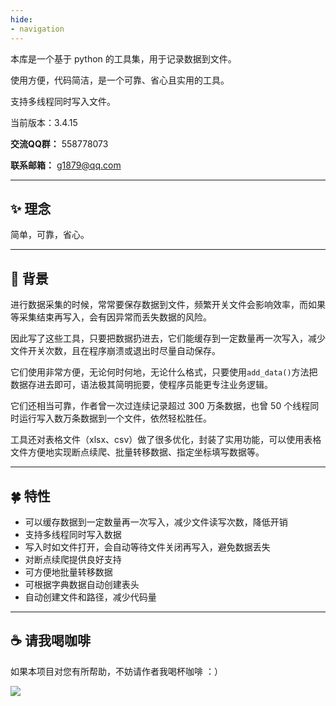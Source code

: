 ```yaml
---
hide:
- navigation
---
```


本库是一个基于 python 的工具集，用于记录数据到文件。

使用方便，代码简洁，是一个可靠、省心且实用的工具。

支持多线程同时写入文件。

当前版本：3.4.15

**交流QQ群：** 558778073

**联系邮箱：** g1879@qq.com

---

## ✨️ 理念

简单，可靠，省心。

---

## 📕 背景

进行数据采集的时候，常常要保存数据到文件，频繁开关文件会影响效率，而如果等采集结束再写入，会有因异常而丢失数据的风险。

因此写了这些工具，只要把数据扔进去，它们能缓存到一定数量再一次写入，减少文件开关次数，且在程序崩溃或退出时尽量自动保存。

它们使用非常方便，无论何时何地，无论什么格式，只要使用`add_data()`方法把数据存进去即可，语法极其简明扼要，使程序员能更专注业务逻辑。

它们还相当可靠，作者曾一次过连续记录超过 300 万条数据，也曾 50 个线程同时运行写入数万条数据到一个文件，依然轻松胜任。

工具还对表格文件（xlsx、csv）做了很多优化，封装了实用功能，可以使用表格文件方便地实现断点续爬、批量转移数据、指定坐标填写数据等。

---

## 🍀 特性

- 可以缓存数据到一定数量再一次写入，减少文件读写次数，降低开销
- 支持多线程同时写入数据
- 写入时如文件打开，会自动等待文件关闭再写入，避免数据丢失
- 对断点续爬提供良好支持
- 可方便地批量转移数据
- 可根据字典数据自动创建表头
- 自动创建文件和路径，减少代码量

---

## ☕ 请我喝咖啡

如果本项目对您有所帮助，不妨请作者我喝杯咖啡 ：）

![](https://gitee.com/g1879/DrissionPageDocs/raw/master/static/img/code.jpg)

